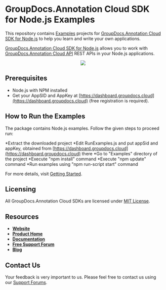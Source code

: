 # GroupDocs.Annotation Cloud SDK for Node.js Examples

This repository contains [Examples](Examples) projects for [GroupDocs.Annotation Cloud SDK for Node.js](https://github.com/groupdocs-annotation-cloud/groupdocs-annotation-cloud-node) to help you learn and write your own applications.

[GroupDocs.Annotation Cloud SDK for Node.js](https://products.groupdocs.cloud/annotation/node) allows you to work with [GroupDocs.Annotation Cloud API](https://products.groupdocs.cloud/annotation) REST APIs in your Node.js applications.

<p align="center">
  <a title="Download complete GroupDocs.Annotation Cloud SDK Node.js Example source code" href="https://github.com/groupdocs-annotation-cloud/groupdocs-annotation-cloud-node-samples/archive/master.zip">
	<img src="https://raw.github.com/AsposeExamples/java-examples-dashboard/master/images/downloadZip-Button-Large.png" />
  </a>
</p>

## Prerequisites

+ Node.js with NPM installed
+ Get your AppSID and AppKey at [https://dashboard.groupdocs.cloud](https://dashboard.groupdocs.cloud) (free registration is required).

## How to Run the Examples

The package contains Node.js examples. Follow the given steps to proceed run:

*Extract the downloaded project
*Edit RunExamples.js and put appSid and appKey, obtained from [https://dashboard.groupdocs.cloud](https://dashboard.groupdocs.cloud) there
*Go to "Examples" directory of the project
*Execute "npm install" command
*Execute "npm update" command
*Run examples using "npm run-script start" command

For more details, visit  [Getting Started](https://wiki.groupdocs.cloud/annotationcloud/getting-started/quick-start).

## Licensing

All GroupDocs.Annotation Cloud SDKs are licensed under [MIT License](LICENSE).

## Resources

+ [**Website**](https://www.groupdocs.cloud)
+ [**Product Home**](https://products.groupdocs.cloud/annotation)
+ [**Documentation**](https://docs.groupdocs.cloud/annotation)
+ [**Free Support Forum**](https://forum.groupdocs.cloud/c/annotation)
+ [**Blog**](https://blog.groupdocs.cloud/category/annotation)

## Contact Us

Your feedback is very important to us. Please feel free to contact us using our [Support Forums](https://forum.groupdocs.cloud/c/annotation).
